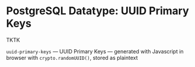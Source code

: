 # PostgreSQL Datatype:  UUID Primary Keys

TKTK

`uuid-primary-keys` — UUID Primary Keys — generated with Javascript in browser with `crypto.randomUUID()`, stored as plaintext
